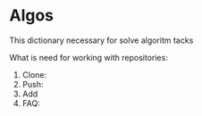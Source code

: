 # Algos
This dictionary necessary for solve algoritm tacks

What is need for working with repositories:
1. Clone:
2. Push:
3. Add
4. FAQ:
